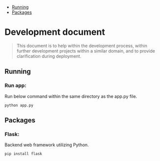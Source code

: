 - [Running](#running)
- [Packages](#packages)

# Development document

> This document is to help within the development process, within further development projects within a similar domain, and to provide clarification during deployment.


## Running

### Run app:

Run below command within the same directory as the app.py file.

```
python app.py
```


## Packages

### Flask:

Backend web framework utilizing Python.

```
pip install flask
```

